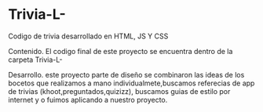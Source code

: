 # Trivia-L-
Codigo de trivia desarrollado en HTML, JS Y CSS

Contenido. 
El codigo final de este proyecto se encuentra dentro de la carpeta Trivia-L-

Desarrollo. este proyecto 
parte de diseño se combinaron las ideas de los bocetos que realizamos a mano individualmete,buscamos referecias de app de trivias (khoot,preguntados,quizizz), buscamos guias de estilo por internet y o fuimos aplicando a nuestro proyecto. 
